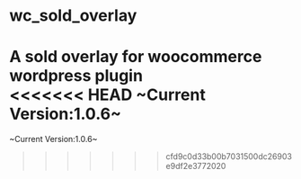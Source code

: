 # wc_sold_overlay
A sold overlay for woocommerce wordpress plugin  
<<<<<<< HEAD
~Current Version:1.0.6~  
=======
~Current Version:1.0.6~  
>>>>>>> cfd9c0d33b00b7031500dc26903e9df2e3772020
